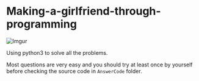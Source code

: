 # Making-a-girlfriend-through-programming

![Imgur](https://i.imgur.com/xV9OQhV.jpg)

Using python3 to solve all the problems.

Most questions are very easy and you should try at least once by yourself before checking the source code in `AnswerCode` folder.
